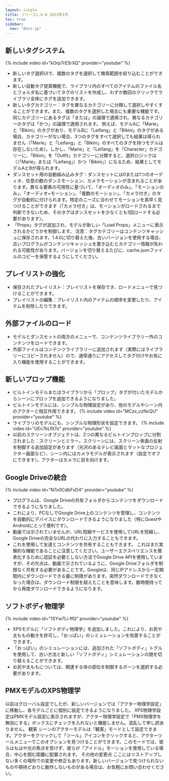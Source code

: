 ```yaml
---
layout: single
title: リリース1.4.0 2023年1月
toc: true
sidebar:
  nav: "docs-jp"
---
```


## 新しいタグシステム
{% include video id="kOrp7rESrXQ" provider="youtube" %}
* 新しいタグ選択UIで、複数のタグを選択して検索範囲を絞り込むことができます。
* 新しい自動タグ提案機能で、ライブラリ内のすべてのアイテムのファイル名とフォルダ名に基づいてタグのリストを作成し、わずか数回のクリックでライブラリ全体にタグを追加できます。
* 新しいタグカテゴリー：タグを異なるカテゴリーに分類して選択しやすくすることができます。また、複数のタグを選択した場合にも重要な機能です。同じカテゴリーにあるタグは「または」の論理で適用され、異なるカテゴリーのタグは「かつ」の論理で適用されます。
例えば、モデルAに「Marie」と「Bikini」のタグがあり、モデルBに「Leifang」と「Bikini」のタグがある場合、カテゴリーがない場合、3つのタグをすべて選択しても結果は得られません（「Marie」と「Leifang」と「Bikini」のすべてのタグを持つモデルは存在しないため）。しかし、「Marie」と「Leifang」を「Character」カテゴリーに、「Bikini」を「Outfit」カテゴリーに分類すると、選択ロジックは（（「Marie」または「Leifang」）かつ「Bikini」）になるため、結果としてモデルAとBが得られます。
* ダンスセット用の自動組み込みタグ：ダンスセットには0または1つのオーディオ、任意の数のダンスモーション、カメラモーションが含まれることがあります。異なる要素の可用性に基づいて、「オーディオのみ」、「モーションのみ」、「オーディオ+モーション」、「複数のモーション」、「カメラ付き」のタグが自動的に付けられます。特定のニーズに合わせてモーションを素早く見つけることができます（「カメラ付き」は、モーションがロードされるまで判断できないため、そのタグはダンスセットを少なくとも1回ロードする必要があります）。
* 「Props」タグが追加され、モデルが新しい「Load Props」メニューに表示されるかどうかを制御します。
注意：タグカテゴリーはコンテンツキャッシュに保存されます。1.4.0に切り替えた後、古いバージョンを使用する場合、古いプログラムがコンテンツキャッシュを書き込むとカテゴリー情報が失われる可能性があります。バージョンを切り替えるたびに、cache.jsonファイルのコピーを保管するようにしてください。

## プレイリストの強化
* 保存されたプレイリスト：プレイリストを保存でき、ロードメニューで見つけることができます。
* プレイリストの編集：プレイリスト内のアイテムの順序を変更したり、アイテムを削除したりできます。

## 外部ファイルのロード
* モデルとダンスセットの両方のメニューで、コンテンツライブラリー外のコンテンツをロードできます。
* 外部ファイルはコンテンツライブラリーに追加されます（実際にはライブラリーにコピーされません）ので、通常通りにアクセスしてタグ付けやお気に入り機能を使用することができます。

## 新しいプロップ機能
* ビルトインモデルまたはライブラリから「プロップ」タグが付いたモデルからシーンにプロップを追加できるようになりました。
* ビルトインモデルには、シンプルな物理設定があり、他のモデルやシーン内のアクターと相互作用できます。
{% include video id="MCzx_vzNcQU" provider="youtube" %}
* ライブラリのモデルにも、シンプルな物理形状を設定できます。
{% include video id="UEc7kLflt7o" provider="youtube" %}
* 以前のスクリーンオブジェクトは、2つの異なるビルトインプロップに分割されました：スクリーンとミラー。スクリーンには、スクリーン表面の反射を制御する追加設定があります（光沢のあるテレビ画面とマットなプロジェクター画面など）、シーン内にはカメラモデルが表示されます（設定でオフにできます）。アクターはカメラに目を向けます。

## Google Driveの統合
{% include video id="N7o0CdbFvD4" provider="youtube" %}
* プログラムは、Google Driveの共有フォルダからコンテンツをダウンロードできるようになりました。
* これにより、PCなしでGoogle Drive上のコンテンツを管理し、コンテンツを自動的にデバイスにダウンロードできるようになりました（特にQuestやAndroidにとって便利です）。
* 動画では示されていませんが、URL短縮サービスを使用してURLを短縮し、Google Driveの完全なURLの代わりに入力することもできます。
* これを使用して友達とコンテンツを共有することもできます。
これはまだ実験的な機能であることに注意してください。ユーザーエクスペリエンスを簡素化するために認証を必要としない方法でGoogle Drive APIを使用していますが、その欠点は、動画で示されているように、Google Driveフォルダを制限なく共有する必要があることです。Googleは、同じIPアドレスから一定期間内にダウンロードできる量に制限があります。突然ダウンロードできなくなった場合は、ダウンロード制限を超えたことを意味します。数時間待ってから再度ダウンロードできるようになります。

## ソフトボディ物理学
{% include video id="1SYw7Li-ffQ" provider="youtube" %}
* XPSモデルに「ソフトボディ物理学」を追加しました。これにより、お尻や太ももの動きを許可し、「おっぱい」のシミュレーションを改善することができます。
* 「おっぱい」のシミュレーションには、追加された「ソフトボディ」トグルを使用して、古い方法と新しい「ソフトボディ」シミュレーションの間を切り替えることができます。
* お尻や太ももについては、関連する体の部位を制御するボーンを選択する必要があります。

## PMXモデルのXPS物理学
以前はグローバル設定でしたが、新しいバージョンでは「アクター物理学設定」に移動し、各モデルごとに個別に設定できるようになりました。
XPS物理学設定はPMXモデル設定に表示されますが、アクター物理学設定で「PMX物理学を無効にする」ボックスにチェックを入れないと機能しません。混乱して申し訳ありません。
観客
シーンのアクターモデルは「観客」モードとして設定できます。アクターをクリックして「ツール」アイコンをクリックすると、アクターツールメニューでこのオプションを見つけることができます。このモードでは、彼らはもはや光の焦点を受けず、彼らが「アイドル」モーションを使用している場合、中心を囲む距離に配置されます。
その他の変更点
ここにはリストアップしない多くの場所での変更や修正もあります。新しいバージョンで見つけられないものや期待どおりに動作しないものがある場合は、お気軽にお問い合わせください。